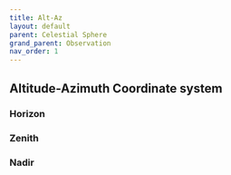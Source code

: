 ```yaml
---
title: Alt-Az
layout: default
parent: Celestial Sphere
grand_parent: Observation
nav_order: 1
---
```


## Altitude-Azimuth Coordinate system

### Horizon

### Zenith

### Nadir
